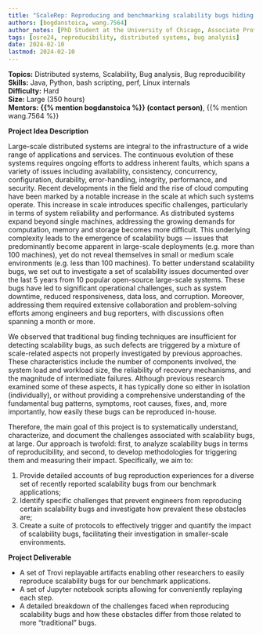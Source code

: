 ```yaml
---
title: "ScaleRep: Reproducing and benchmarking scalability bugs hiding in cloud systems"
authors: [bogdanstoica, wang.7564]
author_notes: [PhD Student at the University of Chicago, Associate Professor at the Ohio State University]
tags: [osre24, reproducibility, distributed systems, bug analysis]
date: 2024-02-10
lastmod: 2024-02-10
---
```


**Topics:** Distributed systems, Scalability, Bug analysis, Bug reproducibility  
**Skills:** Java, Python, bash scripting, perf, Linux internals  
**Difficulty:** Hard  
**Size:** Large (350 hours)  
**Mentors:** **{{% mention bogdanstoica %}} (contact person)**, {{% mention wang.7564 %}}  

**Project Idea Description**

Large-scale distributed systems are integral to the infrastructure of a wide range of applications and services. 
The continuous evolution of these systems requires ongoing efforts to address inherent faults, which spans a variety of issues including availability, consistency, concurrency, configuration, durability, error-handling, integrity, performance, and security. 
Recent developments in the field and the rise of cloud computing have been marked by a notable increase in the scale at which such systems operate. 
This increase in scale introduces specific challenges, particularly in terms of system reliability and performance. As distributed systems expand beyond single machines, addressing the growing demands for computation, memory and storage becomes more difficult. 
This underlying complexity leads to the emergence of scalability bugs — issues that predominantly become apparent in large-scale deployments (e.g. more than 100 machines), yet do not reveal themselves in small or medium scale environments (e.g. less than 100 machines).
To better understand scalability bugs, we set out to investigate a set of scalability issues documented over the last 5 years from 10 popular open-source large-scale systems. 
These bugs have led to significant operational challenges, such as system downtime, reduced responsiveness, data loss, and corruption. Moreover, addressing them required extensive collaboration and problem-solving efforts among engineers and bug reporters, with
discussions often spanning a month or more.

We observed that traditional bug finding techniques are insufficient for detecting scalability bugs, as such defects are triggered by a mixture of scale-related aspects not properly investigated by previous approaches. 
These characteristics include the number of components involved, the system load and workload size, the reliability of recovery
mechanisms, and the magnitude of intermediate failures. 
Although previous research examined some of these aspects, it has typically done so either in isolation (individually), or
without providing a comprehensive understanding of the fundamental bug patterns, symptoms, root causes, fixes, and, more importantly, how easily these bugs can be reproduced in-house.

Therefore, the main goal of this project is to systematically understand, characterize, and document the challenges associated with scalability bugs, at large. 
Our approach is twofold: first, to analyze scalability bugs in terms of reproducibility, and second, to develop methodologies for triggering them and measuring their impact. 
Specifically, we aim to:
1. Provide detailed accounts of bug reproduction experiences for a diverse set of recently reported scalability bugs from our benchmark applications;
2. Identify specific challenges that prevent engineers from reproducing certain scalability bugs and investigate how prevalent these obstacles are;
3. Create a suite of protocols to effectively trigger and quantify the impact of scalability bugs, facilitating their investigation in smaller-scale environments.

**Project Deliverable**

- A set of Trovi replayable artifacts enabling other researchers to easily reproduce scalability bugs for our benchmark applications.
- A set of Jupyter notebook scripts allowing for conveniently replaying each step.
- A detailed breakdown of the challenges faced when reproducing scalability bugs and how these obstacles differ from those related to more “traditional” bugs.


